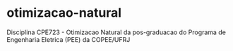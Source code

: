 # otimizacao-natural
Disciplina CPE723 - Otimizacao Natural da pos-graduacao do Programa de Engenharia Eletrica (PEE) da COPEE/UFRJ

